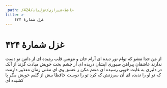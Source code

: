 ```yaml
---
_path: /حافظ-شیرازی/غزلیات/424
title: >-
    غزل شمارهٔ ۴۲۴
---
```

# غزل شمارهٔ ۴۲۴

از من جدا مشو که توام نور دیده ای
آرام جان و مونس قلب رمیده ای
از دامن تو دست ندارند عاشقان
پیراهن صبوری ایشان دریده ای
از چشم بخت خویش مبادت گزند از آنک
در دلبری به غایت خوبی رسیده ای
منعم مکن ز عشق وی ای مفتی زمان
معذور دارمت که تو او را ندیده ای
آن سرزنش که کرد تو را دوست حافظا
بیش از گلیم خویش مگر پا کشیده ای
